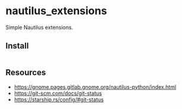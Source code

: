 # nautilus_extensions

Simple Nautilus extensions.

## Install

```sh

```

## Resources

- https://gnome.pages.gitlab.gnome.org/nautilus-python/index.html
- https://git-scm.com/docs/git-status
- https://starship.rs/config/#git-status
